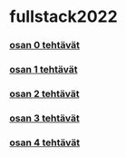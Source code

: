 # fullstack2022

### [osan 0 tehtävät](./osa0/README.md)

### [osan 1 tehtävät](./osa1/README.md)

### [osan 2 tehtävät](./osa2/README.md)

### [osan 3 tehtävät](https://github.com/janikakalliokoski/fullstack2022_osa3)

### [osan 4 tehtävät](https://github.com/janikakalliokoski/fullstack2022/tree/main/osa4/bloglist)
